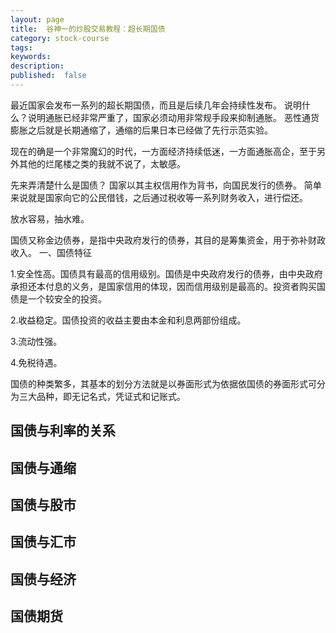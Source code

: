 ```yaml
---
layout: page
title:  谷神一的炒股交易教程：超长期国债
category: stock-course
tags:
keywords:
description:  
published:  false
---
```


最近国家会发布一系列的超长期国债，而且是后续几年会持续性发布。
说明什么？说明通胀已经非常严重了，国家必须动用非常规手段来抑制通胀。
恶性通货膨胀之后就是长期通缩了，通缩的后果日本已经做了先行示范实验。

现在的确是一个非常魔幻的时代，一方面经济持续低迷，一方面通胀高企，至于另外其他的烂尾楼之类的我就不说了，太敏感。

先来弄清楚什么是国债？
国家以其主权信用作为背书，向国民发行的债券。
简单来说就是国家向它的公民借钱，之后通过税收等一系列财务收入，进行偿还。

放水容易，抽水难。

国债又称金边债券，是指中央政府发行的债券，其目的是筹集资金，用于弥补财政收入。
一、国债特征

1.安全性高。国债具有最高的信用级别。国债是中央政府发行的债券，由中央政府承担还本付息的义务，是国家信用的体现，因而信用级别是最高的。投资者购买国债是一个较安全的投资。

2.收益稳定。国债投资的收益主要由本金和利息两部份组成。

3.流动性强。

4.免税待遇。

国债的种类繁多，其基本的划分方法就是以券面形式为依据依国债的券面形式可分为三大品种，即无记名式，凭证式和记账式。
## 国债与利率的关系

## 国债与通缩

## 国债与股市

## 国债与汇市

## 国债与经济

## 国债期货






























